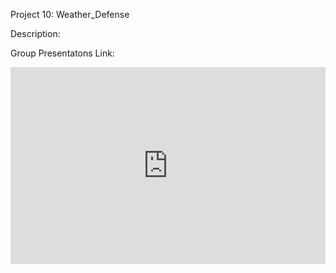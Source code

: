 Project 10: Weather_Defense

Description:

Group Presentatons Link:
<div style="padding:62.5% 0 0 0;position:relative;"><iframe src="https://player.vimeo.com/video/1036471053?badge=0&amp;autopause=0&amp;player_id=0&amp;app_id=58479" frameborder="0" allow="autoplay; fullscreen; picture-in-picture; clipboard-write" style="position:absolute;top:0;left:0;width:100%;height:100%;" title="video1788527229"></iframe></div><script src="https://player.vimeo.com/api/player.js"></script>
